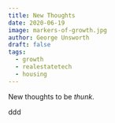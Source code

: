 ```yaml
---
title: New Thoughts
date: 2020-06-19
image: markers-of-growth.jpg
author: George Unsworth
draft: false
tags:
  - growth
  - realestatetech
  - housing
---
```


New thoughts to be *thunk*.

ddd
